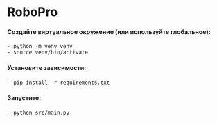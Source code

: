 # RoboPro

#### Создайте виртуальное окружение (или используйте глобальное):
    - python -m venv venv
    - source venv/bin/activate

#### Установите зависимости:
    - pip install -r requirements.txt

#### Запустите:
    - python src/main.py
